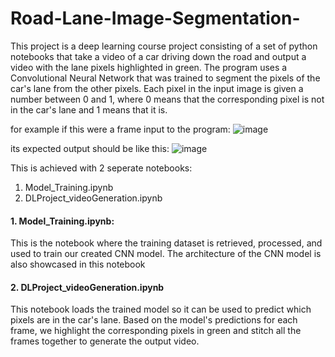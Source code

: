 # Road-Lane-Image-Segmentation-
This project is a deep learning course project consisting of a set of python notebooks that take a video of a car driving down the road and output a video with the lane pixels highlighted in green.
The program uses a Convolutional Neural Network that was trained to segment the pixels of the car's lane from the other pixels. Each pixel in the input image is given a number between 0 and 1, where 0 means that the corresponding pixel is not in the car's lane and 1 means that it is.

for example if this were a frame input to the program:
![image](https://user-images.githubusercontent.com/40373518/183518858-5f298504-23c5-45bb-b028-168cfa6422a6.png)

its expected output should be like this:
![image](https://user-images.githubusercontent.com/40373518/183519000-362e6477-2a39-4a8e-a1ad-2b66c6c56e39.png)

This is achieved with 2 seperate notebooks:
1. Model_Training.ipynb
2. DLProject_videoGeneration.ipynb

#### 1. Model_Training.ipynb:
This is the notebook where the training dataset is retrieved, processed, and used to train our created CNN model. The architecture of the CNN model is also showcased in this notebook

#### 2. DLProject_videoGeneration.ipynb
This notebook loads the trained model so it can be used to predict which pixels are in the car's lane. Based on the model's predictions for each frame, we highlight the corresponding pixels in green and stitch all the frames together to generate the output video.
